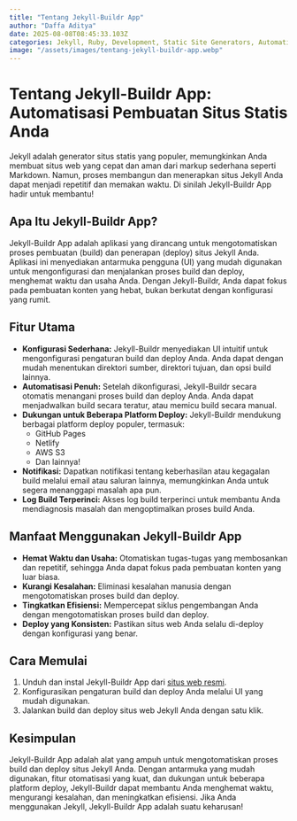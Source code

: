 ```yaml
---
title: "Tentang Jekyll-Buildr App"
author: "Daffa Aditya"
date: 2025-08-08T08:45:33.103Z
categories: Jekyll, Ruby, Development, Static Site Generators, Automation
image: "/assets/images/tentang-jekyll-buildr-app.webp"
---
```


# Tentang Jekyll-Buildr App: Automatisasi Pembuatan Situs Statis Anda

Jekyll adalah generator situs statis yang populer, memungkinkan Anda membuat situs web yang cepat dan aman dari markup sederhana seperti Markdown. Namun, proses membangun dan menerapkan situs Jekyll Anda dapat menjadi repetitif dan memakan waktu. Di sinilah Jekyll-Buildr App hadir untuk membantu!

## Apa Itu Jekyll-Buildr App?

Jekyll-Buildr App adalah aplikasi yang dirancang untuk mengotomatiskan proses pembuatan (build) dan penerapan (deploy) situs Jekyll Anda. Aplikasi ini menyediakan antarmuka pengguna (UI) yang mudah digunakan untuk mengonfigurasi dan menjalankan proses build dan deploy, menghemat waktu dan usaha Anda.  Dengan Jekyll-Buildr, Anda dapat fokus pada pembuatan konten yang hebat, bukan berkutat dengan konfigurasi yang rumit.

## Fitur Utama

*   **Konfigurasi Sederhana:**  Jekyll-Buildr menyediakan UI intuitif untuk mengonfigurasi pengaturan build dan deploy Anda. Anda dapat dengan mudah menentukan direktori sumber, direktori tujuan, dan opsi build lainnya.
*   **Automatisasi Penuh:** Setelah dikonfigurasi, Jekyll-Buildr secara otomatis menangani proses build dan deploy Anda. Anda dapat menjadwalkan build secara teratur, atau memicu build secara manual.
*   **Dukungan untuk Beberapa Platform Deploy:** Jekyll-Buildr mendukung berbagai platform deploy populer, termasuk:
    *   GitHub Pages
    *   Netlify
    *   AWS S3
    *   Dan lainnya!
*   **Notifikasi:** Dapatkan notifikasi tentang keberhasilan atau kegagalan build melalui email atau saluran lainnya, memungkinkan Anda untuk segera menanggapi masalah apa pun.
*   **Log Build Terperinci:**  Akses log build terperinci untuk membantu Anda mendiagnosis masalah dan mengoptimalkan proses build Anda.

## Manfaat Menggunakan Jekyll-Buildr App

*   **Hemat Waktu dan Usaha:** Otomatiskan tugas-tugas yang membosankan dan repetitif, sehingga Anda dapat fokus pada pembuatan konten yang luar biasa.
*   **Kurangi Kesalahan:** Eliminasi kesalahan manusia dengan mengotomatiskan proses build dan deploy.
*   **Tingkatkan Efisiensi:**  Mempercepat siklus pengembangan Anda dengan mengotomatiskan proses build dan deploy.
*   **Deploy yang Konsisten:** Pastikan situs web Anda selalu di-deploy dengan konfigurasi yang benar.

## Cara Memulai

1.  Unduh dan instal Jekyll-Buildr App dari [situs web resmi](contoh.com).
2.  Konfigurasikan pengaturan build dan deploy Anda melalui UI yang mudah digunakan.
3.  Jalankan build dan deploy situs web Jekyll Anda dengan satu klik.

## Kesimpulan

Jekyll-Buildr App adalah alat yang ampuh untuk mengotomatiskan proses build dan deploy situs Jekyll Anda. Dengan antarmuka yang mudah digunakan, fitur otomatisasi yang kuat, dan dukungan untuk beberapa platform deploy, Jekyll-Buildr dapat membantu Anda menghemat waktu, mengurangi kesalahan, dan meningkatkan efisiensi. Jika Anda menggunakan Jekyll, Jekyll-Buildr App adalah suatu keharusan!